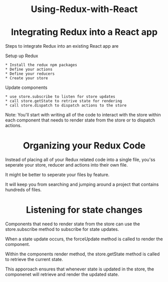 <h1 align="center">
Using-Redux-with-React
</h1>

<h1 align="center">
Integrating Redux into a React app
</h1>

Steps to integrate Redux into an existing React app are

Setup up Redux

    * Install the redux npm packages
    * Define your actions
    * Define your reducers
    * Create your store

Update components

    * use store.subscribe to listen for store updates
    * call store.getState to retrive state for rendering
    * call store.dispatch to dispatch actions to the store

Note: You'll start with writing all of the code to interact with the store within each component that needs to render state from the store or to dispatch actions.

<h1 align="center">
Organizing your Redux Code
</h1>

Instead of placing all of your Redux related code into a single file, you'ss seperate your store, reducer and actions into their own file.

It might be better to seperate your files by feature. 

It will keep you from searching and jumping around a project that contains hundreds of files.

<h1 align="center">
Listening for state changes
</h1>

Components that need to render state from the store can use the store.subscribe method to subscribe for state updates.

When a state update occurs, the forceUpdate method is called to render the component.

Within the components render method, the store.getState method is called to retrieve the current state.

This apporoach ensures that whenever state is updated in the store, the componenet will retrieve and render the updated state.




